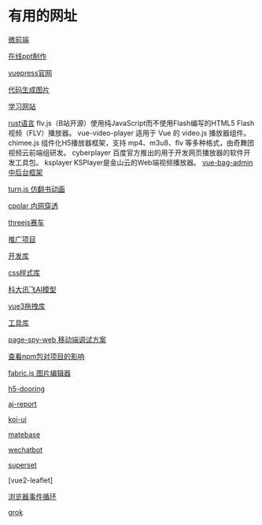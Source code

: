# 有用的网址

[微前端](https://zh-hans.single-spa.js.org/docs/migrating-existing-spas)

[在线ppt制作](https://onedrive.live.com/)

[vuepress官网](https://vuepress.vuejs.org/zh/)

[代码生成图片](https://carbon.now.sh/)

[学习网站](https://devdocs.io/)

[rust语言](http://rust.p2hp.com/learn/get-started)
flv.js（B站开源）使用纯JavaScript而不使用Flash编写的HTML5 Flash视频（FLV）播放器。
vue-video-player 适用于 Vue 的 video.js 播放器组件。
chimee.js 组件化H5播放器框架，支持 mp4、m3u8、flv 等多种格式，由奇舞团视频云前端组研发。
cyberplayer 百度官方推出的用于开发网页播放器的软件开发工具包。
ksplayer KSPlayer是金山云的Web端视频播放器。
[vue-bag-admin 中后台框架](https://vite.itnavs.com/admin/#/home)

[turn.js 仿翻书动画](http://www.turnjs.com/#samples/magazine2/9)

[cpolar 内网穿透](https://dashboard.cpolar.com/get-started)

[threejs赛车](https://ezshine.jnsii.com/cases/slowroads/)

[推广项目](https://github.com/zwpro/coupons)

[开发库](https://www.oschina.net/project)

[css样式库](https://csscoco.com/inspiration/#/./3d/3d-css-galaxy-shuttle)

[科大讯飞AI模型](https://xinghuo.xfyun.cn/desk)

[vue3拖拽库](https://alfred-skyblue.github.io/vue-draggable-plus/demo/table/)

[工具库](https://web-abin.gitee.io/abin-web/tools)

[page-spy-web 移动端调试方案](https://github.com/HuolalaTech/page-spy-web/blob/main/README_ZH.md)

[查看npm包对项目的影响](https://bundlephobia.com/)

[fabric.js 图片编辑器](https://github.com/nihaojob/vue-fabric-editor)

[h5-dooring](https://github.com/MrXujiang/h5-Dooring)

[aj-report](https://gitee.com/anji-plus/report)

[koi-ui](https://gitee.com/BigCatHome/koi-ui)

[matebase](https://github.com/metabase/metabase)

[wechatbot](https://github.com/qingconglaixueit/wechatbot)

[superset](https://github.com/apache/superset)

[vue2-leaflet]

[浏览器事件循环](https://blog.csdn.net/weixin_42319157/article/details/130182859)

[grok](https://github.com/xai-org/grok-1?tab=readme-ov-file)
